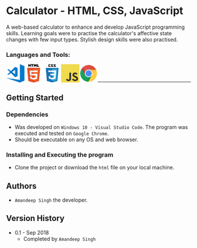 # Calculator - HTML, CSS, JavaScript

A web-based calculator to enhance and develop JavaScript programming skills. Learning goals were to practise the calculator's affective state changes with few input types. Stylish design skills were also practised.

### Languages and Tools:

[<img align="left" alt="Visual Studio Code" height="50px" width="50px" src="https://raw.githubusercontent.com/github/explore/80688e429a7d4ef2fca1e82350fe8e3517d3494d/topics/visual-studio-code/visual-studio-code.png" />][visual-studio-code]
[<img align="left" alt="HTML" height="50px" width="50px" src="https://raw.githubusercontent.com/github/explore/80688e429a7d4ef2fca1e82350fe8e3517d3494d/topics/html/html.png" />][html]
[<img align="left" alt="CSS" height="50px" width="50px" src="https://raw.githubusercontent.com/github/explore/80688e429a7d4ef2fca1e82350fe8e3517d3494d/topics/css/css.png" />][css]
[<img align="left" alt="Javascript" height="50px" width="50px" src="https://raw.githubusercontent.com/github/explore/80688e429a7d4ef2fca1e82350fe8e3517d3494d/topics/javascript/javascript.png" />][javascript]
[<img align="left" alt="Google Chrome" height="50px" width="50px" src="https://raw.githubusercontent.com/github/explore/80688e429a7d4ef2fca1e82350fe8e3517d3494d/topics/chrome/chrome.png" />][chrome]

<br/>
<br/>

---

## Getting Started

### Dependencies

* Was developed on `Windows 10 - Visual Studio Code`. The program was executed and tested on `Google Chrome`.
* Should be executable on any OS and web browser.

### Installing and Executing the program

* Clone the project or download the `html` file on your local machine.

## Authors

* `Amandeep Singh` the developer.

## Version History

* 0.1 - Sep 2018
    * Completed by `Amandeep Singh`

[visual-studio-code]: https://code.visualstudio.com/
[html]: https://developer.mozilla.org/en-US/docs/Web/HTML
[css]: https://developer.mozilla.org/en-US/docs/Web/CSS
[javascript]: https://www.javascript.com/
[chrome]: https://www.google.com.au/intl/en_au/chrome/
